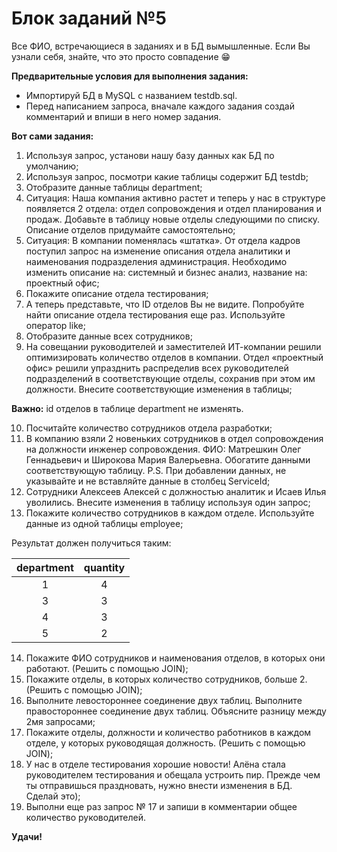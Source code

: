 # Блок заданий №5

Все ФИО, встречающиеся в заданиях и в БД вымышленные. Если Вы узнали себя, знайте, что это просто совпадение 😁

**Предварительные условия для выполнения задания:**

 + Импортируй БД в MySQL с названием testdb.sql.
 + Перед написанием запроса, вначале каждого задания создай комментарий и впиши в него номер задания.

**Вот сами задания:**

 1. Используя запрос, установи нашу базу данных как БД по умолчанию;
 2. Используя запрос, посмотри какие таблицы содержит БД testdb;
 3. Отобразите данные таблицы department;
 4. Ситуация:
  Наша компания активно растет и теперь у нас в структуре появляется 2 отдела: отдел сопровождения и отдел планирования и продаж. Добавьте в таблицу новые отделы следующими по списку. Описание отделов придумайте самостоятельно;
 5. Ситуация:
  В компании поменялась «штатка». От отдела кадров поступил запрос на изменение описания отдела аналитики и наименования подразделения администрация. Необходимо изменить описание на: системный и бизнес анализ, название на: проектный офис;
 6. Покажите описание отдела тестирования;
 7. А теперь представьте, что ID отделов Вы не видите. Попробуйте найти описание отдела тестирования еще раз. Используйте оператор like;
 8. Отобразите данные всех сотрудников;
 9. На совещании руководителей и заместителей ИТ-компании решили оптимизировать количество отделов в компании. Отдел «проектный офис» решили упразднить распределив всех руководителей подразделений в соответствующие отделы, сохранив при этом им должности. Внесите соответствующие изменения в таблицы;
 
  **Важно:** id отделов в таблице department не изменять.

 10. Посчитайте количество сотрудников отдела разработки;
 11. В компанию взяли 2 новеньких сотрудников в отдел сопровождения на должности инженер сопровождения. ФИО:   Матрешкин Олег Геннадьевич и Широкова Мария Валерьевна. Обогатите данными соответствующую таблицу. 
  P.S. При добавлении данных, не указывайте и не вставляйте данные в столбец ServiceId;
 12. Сотрудники Алексеев Алексей с должностью аналитик и Исаев Илья уволились. Внесите изменения в таблицу используя один запрос;
 13. Покажите количество сотрудников в каждом отделе. Используйте данные из одной таблицы employee;

  Результат должен получиться таким:

|department|quantity |
|:--------:|:-------:|
|1         |4        |
|3         |3        |
|4         |3        |
|5         |2        |

 14. Покажите ФИО сотрудников и наименования отделов, в которых они работают. (Решить с помощью JOIN);
 15. Покажите отделы, в которых количество сотрудников, больше 2. (Решить с помощью JOIN);
 16. Выполните левостороннее соединение двух таблиц. Выполните правостороннее соединение двух таблиц. Объясните разницу между 2мя запросами;
 17. Покажите отделы, должности и количество работников в каждом отделе, у которых руководящая должность. (Решить с помощью JOIN);
 18. У нас в отделе тестирования хорошие новости! Алёна стала руководителем тестирования и обещала устроить пир. Прежде чем ты отправишься праздновать,  нужно внести изменения в БД. Сделай это);
 19. Выполни еще раз запрос № 17 и запиши в комментарии общее количество руководителей.

**Удачи!**

